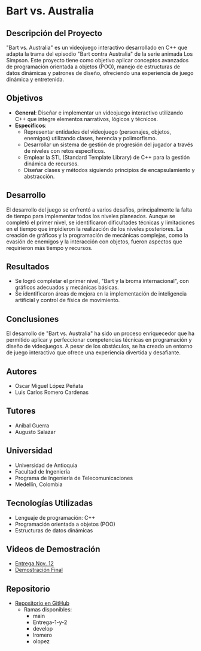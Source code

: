 # Bart vs. Australia

## Descripción del Proyecto
"Bart vs. Australia" es un videojuego interactivo desarrollado en C++ que adapta la trama del episodio "Bart contra Australia" 
de la serie animada Los Simpson. Este proyecto tiene como objetivo aplicar conceptos avanzados de programación orientada a objetos (POO), 
manejo de estructuras de datos dinámicas y patrones de diseño, ofreciendo una experiencia de juego dinámica y entretenida.

## Objetivos
- **General**: Diseñar e implementar un videojuego interactivo utilizando C++ que integre elementos narrativos, lógicos y técnicos.
- **Específicos**:
  - Representar entidades del videojuego (personajes, objetos, enemigos) utilizando clases, herencia y polimorfismo.
  - Desarrollar un sistema de gestión de progresión del jugador a través de niveles con retos específicos.
  - Emplear la STL (Standard Template Library) de C++ para la gestión dinámica de recursos.
  - Diseñar clases y métodos siguiendo principios de encapsulamiento y abstracción.

## Desarrollo
El desarrollo del juego se enfrentó a varios desafíos, principalmente la falta de tiempo para implementar todos los niveles planeados. 
Aunque se completó el primer nivel, se identificaron dificultades técnicas y limitaciones en el tiempo que impidieron la realización de 
los niveles posteriores. La creación de gráficos y la programación de mecánicas complejas, como la evasión de enemigos y la interacción con objetos, 
fueron aspectos que requirieron más tiempo y recursos.

## Resultados
- Se logró completar el primer nivel, "Bart y la broma internacional", con gráficos adecuados y mecánicas básicas.
- Se identificaron áreas de mejora en la implementación de inteligencia artificial y control de física de movimiento.

## Conclusiones
El desarrollo de "Bart vs. Australia" ha sido un proceso enriquecedor que ha permitido aplicar y perfeccionar competencias 
técnicas en programación y diseño de videojuegos. A pesar de los obstáculos, se ha creado un entorno de juego interactivo que 
ofrece una experiencia divertida y desafiante.

## Autores
- Oscar Miguel López Peñata
- Luis Carlos Romero Cardenas

## Tutores
- Anibal Guerra
- Augusto Salazar

## Universidad
- Universidad de Antioquia
- Facultad de Ingeniería
- Programa de Ingeniería de Telecomunicaciones
- Medellín, Colombia

## Tecnologías Utilizadas
- Lenguaje de programación: C++
- Programación orientada a objetos (POO)
- Estructuras de datos dinámicas

## Videos de Demostración
- [Entrega Nov. 12](https://www.youtube.com/watch?v=nBsQgMzMtVc)
- [Demostración Final](https://www.youtube.com/watch?v=XzHF7LWZiy4)

## Repositorio
- [Repositorio en GitHub](https://github.com/luisca990/Informatica_II_Desaf_III)
  - Ramas disponibles:
    - main
    - Entrega-1-y-2
    - develop
    - lromero
    - olopez